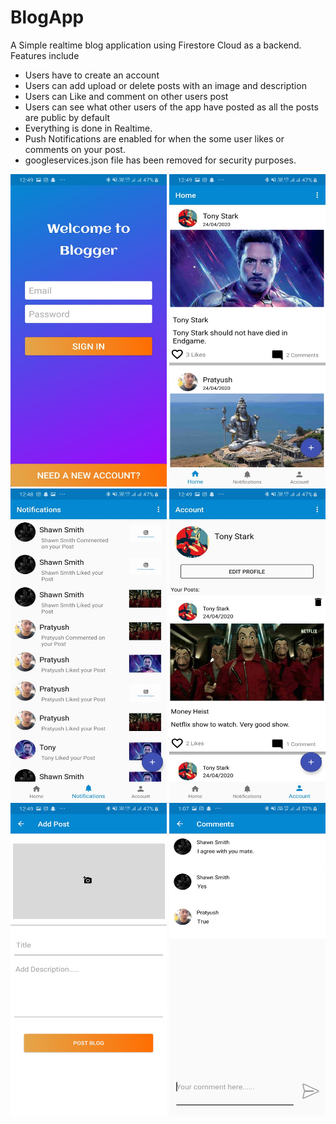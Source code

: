 # BlogApp
A Simple realtime blog application using Firestore Cloud as a backend.
<br>Features include
- Users have to create an account
- Users can add upload or delete posts with an image and description
- Users can Like and comment on other users post
- Users can see what other users of the app have posted as all the posts are public by default
- Everything is done in Realtime.
- Push Notifications are enabled for when the some user likes or comments on your post.
- googleservices.json file has been removed for security purposes.<br>
            
<img src=https://github.com/pratyushkumar06/BlogApp/blob/master/login.jpeg width="250" height="500" />     <img src=https://github.com/pratyushkumar06/BlogApp/blob/master/home.jpeg width="250" height="500" />  <img src=https://github.com/pratyushkumar06/BlogApp/blob/master/Notifications.jpeg width="250" height="500" />
<img src=https://github.com/pratyushkumar06/BlogApp/blob/master/account.jpeg width="250" height="500" />  <img src=https://github.com/pratyushkumar06/BlogApp/blob/master/add_post.jpeg width="250" height="500" />    <img src=https://github.com/pratyushkumar06/BlogApp/blob/master/comments.jpeg width="250" height="500" />
